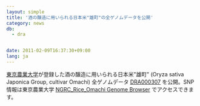 ```yaml
---
layout: simple
title: '酒の醸造に用いられる日本米"雄町"の全ゲノムデータを公開'
category: news
db:
  - dra


date: 2011-02-09T16:37:30+09:00
lang: ja
---
```


<a href="http://www.nodai.ac.jp/">東京農業大学</a>が登録した酒の醸造に用いられる日本米"雄町" (Oryza sativa Japonica Group, cultivar Omachi) 全ゲノムデータ <a href="http://ddbj.nig.ac.jp/DRASearch/submission?acc=DRA000307">DRA000307</a> を公開。SNP 情報は東京農業大学 <a href="http://www.nodai-genome.org/oryza_sativa_en.html">NGRC_Rice_Omachi Genome Browser</a> でアクセスできます。
